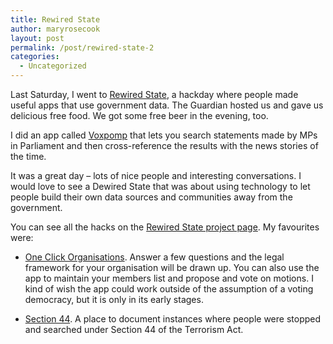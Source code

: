 ```yaml
---
title: Rewired State
author: maryrosecook
layout: post
permalink: /post/rewired-state-2
categories:
  - Uncategorized
---
```

Last Saturday, I went to [Rewired State][1], a hackday where people made useful apps that use government data. The Guardian hosted us and gave us delicious free food. We got some free beer in the evening, too.

I did an app called [Voxpomp][2] that lets you search statements made by MPs in Parliament and then cross-reference the results with the news stories of the time.

It was a great day &#8211; lots of nice people and interesting conversations. I would love to see a Dewired State that was about using technology to let people build their own data sources and communities away from the government.

You can see all the hacks on the [Rewired State project page][3]. My favourites were:

* [One Click Organisations][4]. Answer a few questions and the legal framework for your organisation will be drawn up. You can also use the app to maintain your members list and propose and vote on motions. I kind of wish the app could work outside of the assumption of a voting democracy, but it is only in its early stages.

* [Section 44][5]. A place to document instances where people were stopped and searched under Section 44 of the Terrorism Act.

 [1]: http://rewiredstate.org
 [2]: http://theperceptron.com/lab/voxpomp
 [3]: http://projects.rewiredstate.org
 [4]: http://www.circus-foundation.org/projects/one-click-organisations/
 [5]: http://projects.rewiredstate.org/projects/section-44